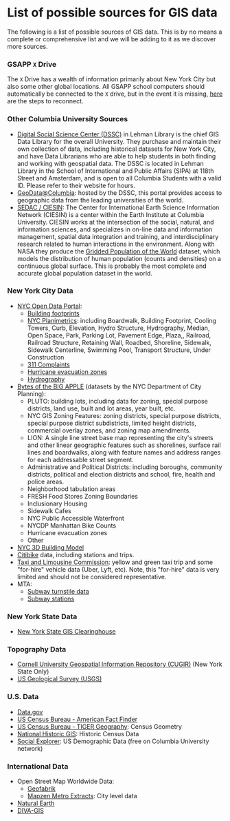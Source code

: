 # List of possible sources for GIS data

The following is a list of possible sources of GIS data. This is by no means a complete or comprehensive list and we will be adding to it as we discover more sources.

### GSAPP `X` Drive
The `X` Drive has a wealth of information primarily about New York City but also some other global locations. All GSAPP school computers should automatically be connected to the `X` drive, but in the event it is missing, [here](https://github.com/CenterForSpatialResearch/gis_tutorials/blob/master/21_Connecting_to_X_Drive.md) are the steps to reconnect.

### Other Columbia University Sources
* [Digital Social Science Center (DSSC)](http://library.columbia.edu/locations/dssc.html) in Lehman Library is the chief GIS Data Library for the overall University. They purchase and maintain their own collection of data, including historical datasets for New York City, and have Data Librarians who are able to help students in both finding and working with geospatial data. The DSSC is located in Lehman Library in the School of International and Public Affairs (SIPA) at 118th Street and Amsterdam, and is open to all Columbia Students with a valid ID. Please refer to their website for hours.
* [GeoData@Columbia](https://geodata.library.columbia.edu/): hosted by the DSSC, this portal provides access to geographic data from the leading universities of the world.
* [SEDAC / CIESIN](http://sedac.ciesin.columbia.edu/): The Center for International Earth Science Information Network (CIESIN) is a center within the Earth Institute at Columbia University. CIESIN works at the intersection of the social, natural, and information sciences, and specializes in on-line data and information management, spatial data integration and training, and interdisciplinary research related to human interactions in the environment. Along with NASA they produce the [Gridded Population of the World](http://sedac.ciesin.columbia.edu/data/collection/gpw-v4) dataset, which models the distribution of human population (counts and densities) on a continuous global surface. This is probably the most complete and accurate global population dataset in the world.

### New York City Data
* [NYC Open Data Portal](https://opendata.cityofnewyork.us/):
  * [Building footprints](https://data.cityofnewyork.us/Housing-Development/Building-Footprints/nqwf-w8eh)
  * [NYC Planimetrics](https://data.cityofnewyork.us/Transportation/NYC-Planimetrics/wt4d-p43d/data): including Boardwalk, Building Footprint, Cooling Towers, Curb, Elevation, Hydro Structure, Hydrography, Median, Open Space, Park, Parking Lot, Pavement Edge, Plaza,, Railroad, Railroad Structure, Retaining Wall, Roadbed, Shoreline, Sidewalk, Sidewalk Centerline, Swimming Pool, Transport Structure, Under Construction
  * [311 Complaints](https://data.cityofnewyork.us/Social-Services/311-Service-Requests-from-2010-to-Present/erm2-nwe9/data)
  * [Hurricane evacuation zones](https://data.cityofnewyork.us/Public-Safety/Hurricane-Evacuation-Zones/uihr-hn7s/data)
  * [Hydrography](https://data.cityofnewyork.us/Environment/Hydrography/drh3-e2fd)
* [Bytes of the BIG APPLE](http://www1.nyc.gov/site/planning/data-maps/open-data.page) (datasets by the NYC Department of City Planning):
  * PLUTO: building lots, including data for zoning, special purpose districts, land use, built and lot areas, year built, etc.
  * NYC GIS Zoning Features: zoning districts, special purpose districts, special purpose district subdistricts, limited height districts, commercial overlay zones, and zoning map amendments.
  * LION: A single line street base map representing the city's streets and other linear geographic features such as shorelines, surface rail lines and boardwalks, along with feature names and address ranges for each addressable street segment.
  * Administrative and Political Districts: including boroughs, community districts, political and election districts and school, fire, health and police areas.
  * Neighborhood tabulation areas
  * FRESH Food Stores Zoning Boundaries
  * Inclusionary Housing
  * Sidewalk Cafes
  * NYC Public Accessible Waterfront
  * NYCDP Manhattan Bike Counts
  * Hurricane evacuation zones
  * Other
* [NYC 3D Building Model](http://www1.nyc.gov/site/doitt/initiatives/3d-building.page)
* [Citibike](https://www.citibikenyc.com/system-data) data, including stations and trips.
* [Taxi and Limousine Commission](http://www.nyc.gov/html/tlc/html/about/trip_record_data.shtml): yellow and green taxi trip and some "for-hire" vehicle data (Uber, Lyft, etc). Note, this "for-hire" data is very limited and should not be considered representative.
* MTA:
  * [Subway turnstile data](http://web.mta.info/developers/turnstile.html)
  * [Subway stations](https://data.cityofnewyork.us/Transportation/Subway-Stations/arq3-7z49/data)

### New York State Data
* [New York State GIS Clearinghouse](https://gis.ny.gov/)

### Topography Data
* [Cornell University Geospatial Information Repository (CUGIR)](http://cugir.mannlib.cornell.edu/) (New York State Only)
* [US Geological Survey (USGS)](https://viewer.nationalmap.gov/launch/)

### U.S. Data
* [Data.gov](https://www.data.gov/)
* [US Census Bureau - American Fact Finder](https://factfinder.census.gov/faces/nav/jsf/pages/index.xhtml)
* [US Census Bureau - TIGER Geography](https://www.census.gov/geo/maps-data/data/tiger.html): Census Geometry
* [National Historic GIS](https://www.nhgis.org/): Historic Census Data
* [Social Explorer](http://www.socialexplorer.com/): US Demographic Data (free on Columbia University network)

### International Data
* Open Street Map Worldwide Data:
  * [Geofabrik](http://download.geofabrik.de/)
  * [Mapzen Metro Extracts](https://mapzen.com/data/metro-extracts/): City level data
* [Natural Earth](http://www.naturalearthdata.com/)
* [DIVA-GIS](http://www.diva-gis.org/)
